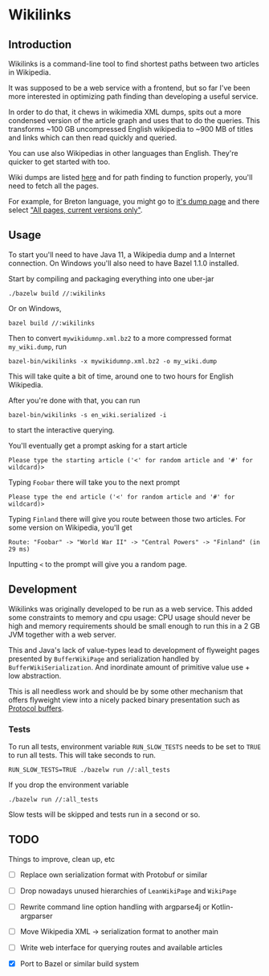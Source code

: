 # Wikilinks

## Introduction

Wikilinks is a command-line tool to find shortest paths between two articles in Wikipedia.

It was supposed to be a web service with a frontend, but so far I've been more interested in optimizing
path finding than developing a useful service.

In order to do that, it chews in wikimedia XML dumps, spits out a more condensed version of the article graph and uses
that to do the queries. This transforms ~100 GB uncompressed English wikipedia to ~900 MB of titles and links which
can then read quickly and queried.

You can use also Wikipedias in other languages than English. They're quicker to get started with
too.

Wiki dumps are listed [here](https://dumps.wikimedia.org/backup-index.html) and for path finding to function properly,
you'll need to fetch all the pages.

For example, for Breton language, you might go to [it's dump page](https://dumps.wikimedia.org/brwiki/20191101/)
and there select ["All pages, current versions only"](https://dumps.wikimedia.org/brwiki/20191101/brwiki-20191101-pages-meta-current.xml.bz2).

## Usage

To start you'll need to have Java 11, a Wikipedia dump and a Internet connection.
On Windows you'll also need to have Bazel 1.1.0 installed.

Start by compiling and packaging everything into one uber-jar
```
./bazelw build //:wikilinks
```
Or on Windows, 
```
bazel build //:wikilinks
```


Then to convert `mywikidumnp.xml.bz2` to a more compressed format `my_wiki.dump`, run
```
bazel-bin/wikilinks -x mywikidumnp.xml.bz2 -o my_wiki.dump
```

This will take quite a bit of time, around one to two hours for English Wikipedia.

After you're done with that, you can run 
```
bazel-bin/wikilinks -s en_wiki.serialized -i
```
to start the interactive querying.

You'll eventually get a prompt asking for a start article
```
Please type the starting article ('<' for random article and '#' for wildcard)>
```
Typing `Foobar` there will take you to the next prompt
```
Please type the end article ('<' for random article and '#' for wildcard)>
```
Typing `Finland` there will give you route between those two articles.
For some version on Wikipedia, you'll get
```
Route: "Foobar" -> "World War II" -> "Central Powers" -> "Finland" (in 29 ms)
```

Inputting `<` to the prompt will give you a random page.

## Development

Wikilinks was originally developed to be run as a web service. This added some constraints to memory and cpu usage: CPU
usage should never be high and memory requirements should be small enough to run this in a 2 GB JVM together with a web
server.

This and Java's lack of value-types lead to development of flyweight pages presented by `BufferWikiPage` and
serialization handled by `BufferWikiSerialization`. And inordinate amount of primitive value use + low abstraction. 

This is all needless work and should be by some other mechanism that offers flyweight view into a nicely packed binary
presentation such as [Protocol buffers](https://developers.google.com/protocol-buffers/).

### Tests

To run all tests, environment variable `RUN_SLOW_TESTS` needs to be set to `TRUE` to run all tests.
This will take seconds to run.
```
RUN_SLOW_TESTS=TRUE ./bazelw run //:all_tests
```
If you drop the environment variable
```
./bazelw run //:all_tests
```
Slow tests will be skipped and tests run in a second or so.

## TODO

Things to improve, clean up, etc

- [ ] Replace own serialization format with Protobuf or similar
- [ ] Drop nowadays unused hierarchies of `LeanWikiPage` and `WikiPage` 
- [ ] Rewrite command line option handling with argparse4j or Kotlin-argparser
- [ ] Move Wikipedia XML -> serialization format to another main
- [ ] Write web interface for querying routes and available articles
- [X] Port to Bazel or similar build system

